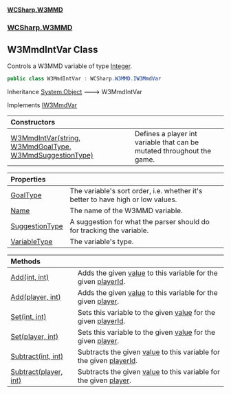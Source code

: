 #### [WCSharp\.W3MMD](README.md 'README')
### [WCSharp\.W3MMD](WCSharp.W3MMD.md 'WCSharp\.W3MMD')

## W3MmdIntVar Class

Controls a W3MMD variable of type [Integer](WCSharp.W3MMD.W3MmdVariableType.md#WCSharp.W3MMD.W3MmdVariableType.Integer 'WCSharp\.W3MMD\.W3MmdVariableType\.Integer')\.

```csharp
public class W3MmdIntVar : WCSharp.W3MMD.IW3MmdVar
```

Inheritance [System\.Object](https://learn.microsoft.com/en-us/dotnet/api/system.object 'System\.Object') &#129106; W3MmdIntVar

Implements [IW3MmdVar](WCSharp.W3MMD.IW3MmdVar.md 'WCSharp\.W3MMD\.IW3MmdVar')

| Constructors | |
| :--- | :--- |
| [W3MmdIntVar\(string, W3MmdGoalType, W3MmdSuggestionType\)](WCSharp.W3MMD.W3MmdIntVar.W3MmdIntVar(string,WCSharp.W3MMD.W3MmdGoalType,WCSharp.W3MMD.W3MmdSuggestionType).md 'WCSharp\.W3MMD\.W3MmdIntVar\.W3MmdIntVar\(string, WCSharp\.W3MMD\.W3MmdGoalType, WCSharp\.W3MMD\.W3MmdSuggestionType\)') | Defines a player int variable that can be mutated throughout the game\. |

| Properties | |
| :--- | :--- |
| [GoalType](WCSharp.W3MMD.W3MmdIntVar.GoalType.md 'WCSharp\.W3MMD\.W3MmdIntVar\.GoalType') | The variable's sort order, i\.e\. whether it's better to have high or low values\. |
| [Name](WCSharp.W3MMD.W3MmdIntVar.Name.md 'WCSharp\.W3MMD\.W3MmdIntVar\.Name') | The name of the W3MMD variable\. |
| [SuggestionType](WCSharp.W3MMD.W3MmdIntVar.SuggestionType.md 'WCSharp\.W3MMD\.W3MmdIntVar\.SuggestionType') | A suggestion for what the parser should do for tracking the variable\. |
| [VariableType](WCSharp.W3MMD.W3MmdIntVar.VariableType.md 'WCSharp\.W3MMD\.W3MmdIntVar\.VariableType') | The variable's type\. |

| Methods | |
| :--- | :--- |
| [Add\(int, int\)](WCSharp.W3MMD.W3MmdIntVar.Add.md#WCSharp.W3MMD.W3MmdIntVar.Add(int,int) 'WCSharp\.W3MMD\.W3MmdIntVar\.Add\(int, int\)') | Adds the given [value](WCSharp.W3MMD.W3MmdIntVar.md#WCSharp.W3MMD.W3MmdIntVar.Add(int,int).value 'WCSharp\.W3MMD\.W3MmdIntVar\.Add\(int, int\)\.value') to this variable for the given [playerId](WCSharp.W3MMD.W3MmdIntVar.md#WCSharp.W3MMD.W3MmdIntVar.Add(int,int).playerId 'WCSharp\.W3MMD\.W3MmdIntVar\.Add\(int, int\)\.playerId')\. |
| [Add\(player, int\)](WCSharp.W3MMD.W3MmdIntVar.Add.md#WCSharp.W3MMD.W3MmdIntVar.Add(WCSharp.Api.player,int) 'WCSharp\.W3MMD\.W3MmdIntVar\.Add\(WCSharp\.Api\.player, int\)') | Adds the given [value](WCSharp.W3MMD.W3MmdIntVar.md#WCSharp.W3MMD.W3MmdIntVar.Add(WCSharp.Api.player,int).value 'WCSharp\.W3MMD\.W3MmdIntVar\.Add\(WCSharp\.Api\.player, int\)\.value') to this variable for the given [player](WCSharp.W3MMD.W3MmdIntVar.md#WCSharp.W3MMD.W3MmdIntVar.Add(WCSharp.Api.player,int).player 'WCSharp\.W3MMD\.W3MmdIntVar\.Add\(WCSharp\.Api\.player, int\)\.player')\. |
| [Set\(int, int\)](WCSharp.W3MMD.W3MmdIntVar.Set.md#WCSharp.W3MMD.W3MmdIntVar.Set(int,int) 'WCSharp\.W3MMD\.W3MmdIntVar\.Set\(int, int\)') | Sets this variable to the given [value](WCSharp.W3MMD.W3MmdIntVar.md#WCSharp.W3MMD.W3MmdIntVar.Set(int,int).value 'WCSharp\.W3MMD\.W3MmdIntVar\.Set\(int, int\)\.value') for the given [playerId](WCSharp.W3MMD.W3MmdIntVar.md#WCSharp.W3MMD.W3MmdIntVar.Set(int,int).playerId 'WCSharp\.W3MMD\.W3MmdIntVar\.Set\(int, int\)\.playerId')\. |
| [Set\(player, int\)](WCSharp.W3MMD.W3MmdIntVar.Set.md#WCSharp.W3MMD.W3MmdIntVar.Set(WCSharp.Api.player,int) 'WCSharp\.W3MMD\.W3MmdIntVar\.Set\(WCSharp\.Api\.player, int\)') | Sets this variable to the given [value](WCSharp.W3MMD.W3MmdIntVar.md#WCSharp.W3MMD.W3MmdIntVar.Set(WCSharp.Api.player,int).value 'WCSharp\.W3MMD\.W3MmdIntVar\.Set\(WCSharp\.Api\.player, int\)\.value') for the given [player](WCSharp.W3MMD.W3MmdIntVar.md#WCSharp.W3MMD.W3MmdIntVar.Set(WCSharp.Api.player,int).player 'WCSharp\.W3MMD\.W3MmdIntVar\.Set\(WCSharp\.Api\.player, int\)\.player')\. |
| [Subtract\(int, int\)](WCSharp.W3MMD.W3MmdIntVar.Subtract.md#WCSharp.W3MMD.W3MmdIntVar.Subtract(int,int) 'WCSharp\.W3MMD\.W3MmdIntVar\.Subtract\(int, int\)') | Subtracts the given [value](WCSharp.W3MMD.W3MmdIntVar.md#WCSharp.W3MMD.W3MmdIntVar.Subtract(int,int).value 'WCSharp\.W3MMD\.W3MmdIntVar\.Subtract\(int, int\)\.value') to this variable for the given [playerId](WCSharp.W3MMD.W3MmdIntVar.md#WCSharp.W3MMD.W3MmdIntVar.Subtract(int,int).playerId 'WCSharp\.W3MMD\.W3MmdIntVar\.Subtract\(int, int\)\.playerId')\. |
| [Subtract\(player, int\)](WCSharp.W3MMD.W3MmdIntVar.Subtract.md#WCSharp.W3MMD.W3MmdIntVar.Subtract(WCSharp.Api.player,int) 'WCSharp\.W3MMD\.W3MmdIntVar\.Subtract\(WCSharp\.Api\.player, int\)') | Subtracts the given [value](WCSharp.W3MMD.W3MmdIntVar.md#WCSharp.W3MMD.W3MmdIntVar.Subtract(WCSharp.Api.player,int).value 'WCSharp\.W3MMD\.W3MmdIntVar\.Subtract\(WCSharp\.Api\.player, int\)\.value') to this variable for the given [player](WCSharp.W3MMD.W3MmdIntVar.md#WCSharp.W3MMD.W3MmdIntVar.Subtract(WCSharp.Api.player,int).player 'WCSharp\.W3MMD\.W3MmdIntVar\.Subtract\(WCSharp\.Api\.player, int\)\.player')\. |
